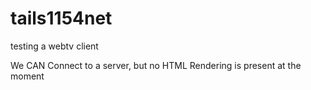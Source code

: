 # tails1154net


testing a webtv client


We CAN Connect to a server, but no HTML Rendering is present at the moment
